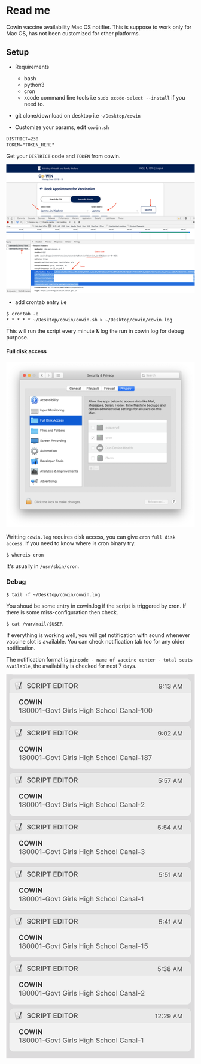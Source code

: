 # Read me

Cowin vaccine availability Mac OS notifier. This is suppose to work only for Mac OS, has not been customized for other platforms.

## Setup
- Requirements
	- bash
	- python3
	- cron
	- xcode command line tools i.e `sudo xcode-select --install` if you need to.

- git clone/download on desktop i.e `~/Desktop/cowin`
- Customize your params, edit `cowin.sh`

```
DISTRICT=230
TOKEN="TOKEN_HERE"
```

Get your `DISTRICT` code and `TOKEN` from cowin.

![Alt text](cowin.png "Cowin")

- add crontab entry i.e
```
$ crontab -e
* * * * * ~/Desktop/cowin/cowin.sh > ~/Desktop/cowin/cowin.log
```

This will run the script every minute & log the run in cowin.log for debug purpose.


#### Full disk access

![Alt text](full-disk-access.png "Full Disk Access")

Writting `cowin.log` requires disk access, you can give `cron` `full disk access`. If you need to know where is cron binary try.

```
$ whereis cron
```

It's usually in `/usr/sbin/cron`.


### Debug
```
$ tail -f ~/Desktop/cowin/cowin.log
```

You shoud be some entry in cowin.log if the script is triggered by cron. If there is some miss-configuration then check.

```
$ cat /var/mail/$USER
```

If everything is working well, you will get notification with sound whenever vaccine slot is available. You can check notification tab too for any older notification.

The notification format is `pincode - name of vaccine center - total seats available`, the availability is checked for next 7 days.

![Alt text](notification-tab.png "Notification tab")
